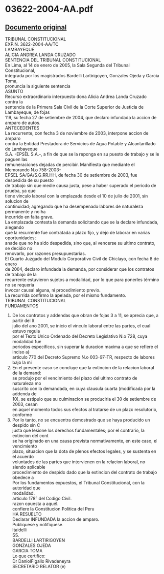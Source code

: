 
03622-2004-AA.pdf
=================
  
[Documento original](https://tc.gob.pe/jurisprudencia/2005/03622-2004-AA.pdf)  
---  
TRIBUNAL CONSTITUCIONAL  
EXP.N. 3622-2004-AA/TC  
LAMBAYEQUE  
ALICIA ANDREA LANDA CRUZADO  
SENTENCIA DEL TRIBUNAL CONSTITUCIONAL  
En Lima, al 14 de enero de 2005, la Sala Segunda del Tribunal Constitucional,  
integrada por los magistrados Bardelli Lartirigoyen, Gonzales Ojeda y Garcia Toma,  
pronuncia la siguiente sentencia  
ASUNTO  
Recurso extraordinario interpuesto dona Alicia Andrea Landa Cruzado contra la  
sentencia de la Primera Sala Civil de la Corte Superior de Justicia de Lambayeque, de fojas  
119, su fecha 27 de setiembre de 2004, que declaro infundada la accion de amparo de autos.  
ANTECEDENTES  
La recurrente, con fecha 3 de noviembre de 2003, interpone accion de amparo  
contra la Entidad Prestadora de Servicios de Agua Potable y Alcantarillado de Lambayeque  
S.A. -EPSEL S.A.-, a fin de que se la reponga en su puesto de trabajo y se le paguen las  
remuneraciones dejadas de percibir. Manifiesta que mediante el Memorando N.o 758-2003-  
EPSEL SA/GA/S.G.RR.HH, de fecha 30 de setiembre de 2003, fue despedida de su puesto  
de trabajo sin que medie causa justa, pese a haber superado el periodo de prueba, ya que  
tiene vinculo laboral con la emplazada desde el 10 de julio de 2001, sin solucion de  
continuidad; agregando que ha desempenado labores de naturaleza permanente y no ha  
incurrido en falta grave.  
La emplazada contesta la demanda solicitando que se la declare infundada, alegando  
que la recurrente fue contratada a plazo fijo, y dejo de laborar en varias oportunidades;  
anade que no ha sido despedida, sino que, al vencerse su ultimo contrato, se decidio no  
renovarlo, por razones presupuestarias.  
El Cuarto Juzgado del Modulo Corporativo Civil de Chiclayo, con fecha 8 de enero  
de 2004, declaro infundada la demanda, por considerar que los contratos de trabajo de la  
recurrente estuvieron sujetos a modalidad, por lo que para ponerles término no se requeria  
invocar causal alguna, ni procedimiento previo.  
La recurrida confirmo la apelada, por el mismo fundamento.  
TRIBUNAL CONSTITUCIONAL  
FUNDAMENTOS  
1. De los contratos y addendas que obran de fojas 3 a 11, se aprecia que, a partir del I(  
julio del ano 2001, se inicio el vinculo laboral entre las partes, el cual estuvo regula  
por el Texto Unico Ordenado del Decreto Legislativo N.o 728, cuya modalidad fue  
periodos especificos, sin superar la duracion maxima a que se refiere el inciso a)  
articulo 770 del Decreto Supremo N.o 003-97-TR, respecto de labores bajo la mi  
2. En el presente caso se concluye que la extincion de la relacion laboral de la demand:  
se produjo por el vencimiento del plazo del ultimo contrato de naturaleza mo  
suscrito con la demandada, en cuya clausula cuarta (modificada por la addenda de  
10), se estipulo que su culminacion se produciria el 30 de setiembre de 2003, cesan  
en aquel momento todos sus efectos al tratarse de un plazo resolutorio, conforme  
3. Por lo tanto, no se encuentra demostrado que se haya producido un despido sin C  
justa que lesione los derechos fundamentales; por el contrario, la extincion del cont  
se ha originado en una causa prevista normativamente, en este caso, el vencimiento  
plazo, situacion que la dota de plenos efectos legales, y se sustenta en el acuerdo  
voluntades de las partes que intervienen en la relacion laboral, no siendo aplicable  
procedimiento de despido dado que la extincion del contrato de trabajo obedece a  
Por los fundamentos expuestos, el Tribunal Constitucional, con la autoridad que  
modalidad.  
articulo 178° del Codigo Civil.  
razon opuesta a aquél.  
confiere la Constitucion Politica del Peru  
HA RESUELTO  
Declarar INFUNDADA la accion de amparo.  
Publiquese y notifiquese.  
ltaidelli  
SS.  
BARDELLI LARTIRIGOYEN  
GONZALES OJEDA  
GARCIA TOMA  
Lo que certifico:  
Dr DaniolFigallo Rivadeneyra  
SECRETARIO RELATOR (e)